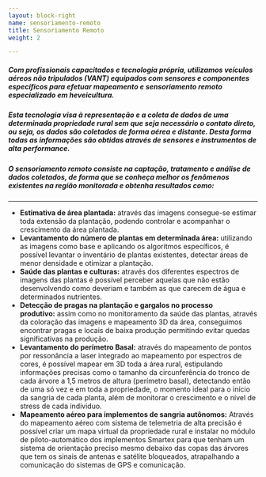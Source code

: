 ```yaml
---
layout: block-right
name: sensoriamento-remoto
title: Sensoriamento Remoto
weight: 2

---
```

##### Com profissionais capacitados e tecnologia própria, utilizamos veículos aéreos não tripulados (VANT) equipados com sensores e componentes específicos para efetuar mapeamento e sensoriamento remoto especializado em heveicultura.

##### Esta tecnologia visa à representação e a coleta de dados de uma determinada propriedade rural sem que seja necessário o contato direto, ou seja, os dados são coletados de forma aérea e distante. Desta forma todas as informações são obtidas através de sensores e instrumentos de alta performance.

##### O sensoriamento remoto consiste na captação, tratamento e análise de dados coletados, de forma que se conheça melhor os fenômenos existentes na região monitorada e obtenha resultados como:

***

* **Estimativa de área plantada:** através das imagens consegue-se estimar toda extensão da plantação, podendo controlar e acompanhar o crescimento da área plantada.
* **Levantamento do número de plantas em determinada área:** utilizando as imagens como base e aplicando os algoritmos específicos, é possível levantar o inventário de plantas existentes, detectar áreas de menor densidade e otimizar a plantação.
* **Saúde das plantas e culturas:** através dos diferentes espectros de imagens das plantas é possível perceber aquelas que não estão desenvolvendo como deveriam e também as que carecem de água e determinados nutrientes.
* **Detecção de pragas na plantação e gargalos no processo produtivo:** assim como no monitoramento da saúde das plantas, através da coloração das imagens e mapeamento 3D da área, conseguimos encontrar pragas e locais de baixa produção permitindo evitar quedas significativas na produção.
* **Levantamento do perímetro Basal:** através do mapeamento de pontos por ressonância a laser integrado ao mapeamento por espectros de cores, é possível mapear em 3D toda a área rural, estipulando informações precisas como o tamanho da circunferência do tronco de cada árvore a 1,5 metros de altura (perímetro basal), detectando então de uma só vez e em toda a propriedade, o momento ideal para o início da sangria de cada planta, além de monitorar o crescimento e o nível de stress de cada individuo.
* **Mapeamento aéreo para implementos de sangria autônomos:** Através do mapeamento aéreo com sistema de telemetria de alta precisão é possível criar um mapa virtual da propriedade rural e instalar no módulo de piloto-automático dos implementos Smartex para que tenham um sistema de orientação preciso mesmo debaixo das copas das árvores que tem os sinais de antenas e satélite bloqueados, atrapalhando a comunicação do sistemas de GPS e comunicação.